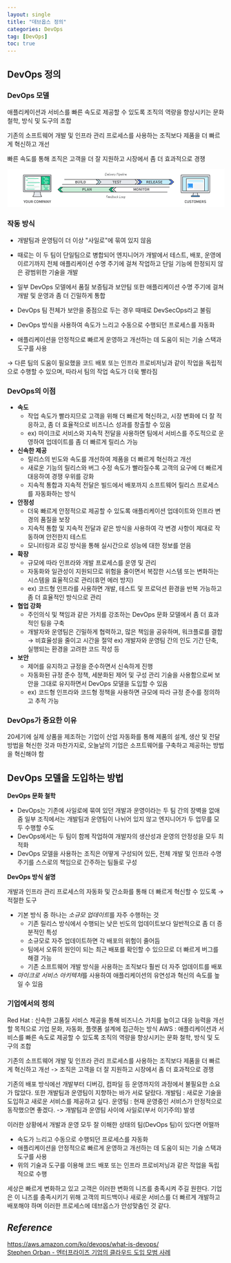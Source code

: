 ```yaml
---
layout: single
title: "데브옵스 정의"
categories: DevOps
tag: [DevOps]
toc: true
---
```


## DevOps 정의

### DevOps 모델

애플리케이션과 서비스를 빠른 속도로 제공할 수 있도록 조직의 역량을 향상시키는 문화 철학, 방식 및 도구의 조합

기존의 소프트웨어 개발 및 인프라 관리 프로세스를 사용하는 조직보다 제품을 더 빠르게 혁신하고 개선

빠른 속도를 통해 조직은 고객을 더 잘 지원하고 시장에서 좀 더 효과적으로 경쟁

![DevOps](/images/2023/12/Devops.png)

### 작동 방식

- 개발팀과 운영팀이 더 이상 "사일로"에 묶여 있지 않음
- 때로는 이 두 팀이 단일팀으로 병합되어 엔지니어가 개발에서 테스트, 배포, 운영에 이르기까지 전체 애플리케이션 수명 주기에 걸쳐 작업하고 단일 기능에 한정되지 않은 광범위한 기술을 개발

- 일부 DevOps 모델에서 품질 보증팀과 보안팀 또한 애플리케이션 수명 주기에 걸쳐 개발 및 운영과 좀 더 긴밀하게 통합
- DevOps 팀 전체가 보안을 중점으로 두는 경우 때때로 DevSecOps라고 불림

- DevOps 방식을 사용하여 속도가 느리고 수동으로 수행되던 프로세스를 자동화
- 애플리케이션을 안정적으로 빠르게 운영하고 개선하는 데 도움이 되는 기술 스택과 도구를 사용

→ 다른 팀의 도움이 필요했을 코드 배포 또는 인프라 프로비저닝과 같이 작업을 독립적으로 수행할 수 있으며, 따라서 팀의 작업 속도가 더욱 빨라짐

### DevOps의 이점

- **속도**
    - 작업 속도가 빨라지므로 고객을 위해 더 빠르게 혁신하고, 시장 변화에 더 잘 적응하고, 좀 더 효율적으로 비즈니스 성과를 창출할 수 있음
    - ex) 마이크로 서비스와 지속적 전달을 사용하면 팀에서 서비스를 주도적으로 운영하여 
    업데이트를 좀 더 빠르게 릴리스 가능
- **신속한 제공**
    - 릴리스의 빈도와 속도를 개선하여 제품을 더 빠르게 혁신하고 개선
    - 새로운 기능의 릴리스와 버그 수정 속도가 빨라질수록 고객의 요구에 더 빠르게 대응하여 
    경쟁 우위를 강화
    - 지속적 통합과 지속적 전달은 빌드에서 배포까지 소프트웨어 릴리스 프로세스를 자동화하는 방식
- **안정성**
    - 더욱 빠르게 안정적으로 제공할 수 있도록 애플리케이션 업데이트와 인프라 변경의 품질을 보장
    - 지속적 통합 및 지속적 전달과 같은 방식을 사용하여 각 변경 사항이 제대로 작동하며 
    안전한지 테스트
    - 모니터링과 로깅 방식을 통해 실시간으로 성능에 대한 정보를 얻음
- **확장**
    - 규모에 따라 인프라와 개발 프로세스를 운영 및 관리
    - 자동화와 일관성이 지원되므로 위험을 줄이면서 복잡한 시스템 또는 변화하는 시스템을 효율적으로 관리(휴먼 에러 방지)
    - ex) 코드형 인프라를 사용하면 개발, 테스트 및 프로덕션 환경을 반복 가능하고 좀 더 효율적인 방식으로 관리
- **협업 강화**
    - 주인의식 및 책임과 같은 가치를 강조하는 DevOps 문화 모델에서 좀 더 효과적인 팀을 구축
    - 개발자와 운영팀은 긴밀하게 협력하고, 많은 책임을 공유하며, 워크플로를 결합
    → 비효율성을 줄이고 시간을 절약
    ex) 개발자와 운영팀 간의 인도 기간 단축, 실행되는 환경을 고려한 코드 작성 등
- **보안**
    - 제어를 유지하고 규정을 준수하면서 신속하게 진행
    - 자동화된 규정 준수 정책, 세분화된 제어 및 구성 관리 기술을 사용함으로써 보안을 그대로 유지하면서 DevOps 모델을 도입할 수 있음
    - ex) 코드형 인프라와 코드형 정책을 사용하면 규모에 따라 규정 준수를 정의하고 추적 가능
    

### DevOps가 중요한 이유

20세기에 실제 상품을 제조하는 기업이 산업 자동화를 통해 제품의 설계, 생산 및 전달 방법을 혁신한 것과 마찬가지로, 오늘날의 기업은 소프트웨어를 구축하고 제공하는 방법을 혁신해야 함

## DevOps 모델을 도입하는 방법

**DevOps 문화 철학**

- DevOps는 기존에 사일로에 묶여 있던 개발과 운영이라는 두 팀 간의 장벽을 없애줌
일부 조직에서는 개발팀과 운영팀이 나뉘어 있지 않고 엔지니어가 두 업무를 모두 수행할 수도
- DevOps에서는 두 팀이 함께 작업하여 개발자의 생산성과 운영의 안정성을 모두 최적화
- DevOps 모델을 사용하는 조직은 어떻게 구성되어 있든, 전체 개발 및 인프라 수명 주기를 스스로의 책임으로 간주하는 팀들로 구성

**DevOps 방식 설명**

개발과 인프라 관리 프로세스의 자동화 및 간소화를 통해 더 빠르게 혁신할 수 있도록 → 적절한 도구

- 기본 방식 중 하나는 *소규모 업데이트*를 자주 수행하는 것
    - 기존 릴리스 방식에서 수행되는 낮은 빈도의 업데이트보다 일반적으로 좀 더 증분적인 특성
    - 소규모로 자주 업데이트하면 각 배포의 위험이 줄어듬
    - 팀에서 오류의 원인이 되는 최근 배포를 확인할 수 있으므로 더 빠르게 버그를 해결 가능
    - 기존 소프트웨어 개발 방식을 사용하는 조직보다 훨씬 더 자주 업데이트를 배포
- *마이크로 서비스 아키텍처*를 사용하여 애플리케이션의 유연성과 혁신의 속도를 높일 수 있음


### 기업에서의 정의

Red Hat : 신속한 고품질 서비스 제공을 통해 비즈니스 가치를 높이고 대응 능력을 개선할 목적으로 기업 문화, 자동화, 플랫폼 설계에 접근하는 방식
AWS : 애플리케이션과 서비스를 빠른 속도로 제공할 수 있도록 조직의 역량을 향상시키는 문화 철학, 방식 및 도구의 조합

기존의 소프트웨어 개발 및 인프라 관리 프로세스를 사용하는 조직보다 제품을 더 빠르게 혁신하고 개선 
-> 조직은 고객을 더 잘 지원하고 시장에서 좀 더 효과적으로 경쟁

기존의 배포 방식에선 개발부터 디버깅, 컴파일 등 운영까지의 과정에서 불필요한 소요가 많았다.
또한 개발팀과 운영팀이 지향하는 바가 서로 달랐다.
개발팀 : 새로운 기술을 도입하고 새로운 서비스를 제공하고 싶다.
운영팀 : 현재 운영중인 서비스가 안정적으로 동작했으면 좋겠다.
-> 개발팀과 운영팀 사이에 사일로(부서 이기주의) 발생

이러한 상황에서 개발과 운영 모두 잘 이해한 상태의 팀(DevOps 팀)이 있다면 어떨까
* 속도가 느리고 수동으로 수행되던 프로세스를 자동화
* 애플리케이션을 안정적으로 빠르게 운영하고 개선하는 데 도움이 되는 기술 스택과 도구를 사용
* 위의 기술과 도구를 이용해 코드 배포 또는 인프라 프로비저닝과 같은 작업을 독립적으로 수행


세상은 빠르게 변화하고 있고 고객은 이러한 변화의 니즈를 충족시켜 주길 원한다.
기업은 이 니즈를 충족시키기 위해 고객의 피드백이나 새로운 서비스를 더 빠르게 개발하고 배포해야 하며 이러한 프로세스에 데브옵스가 안성맞춤인 것 같다.


## ***Reference***
https://aws.amazon.com/ko/devops/what-is-devops/<br/>
[Stephen Orban - 엔터프라이즈 기업의 클라우드 도입 모범 사례](https://aws.amazon.com/ko/blogs/korea/stepen-orban-an-e-book-of-cloud-best-practices-for-your-enterprise/)
